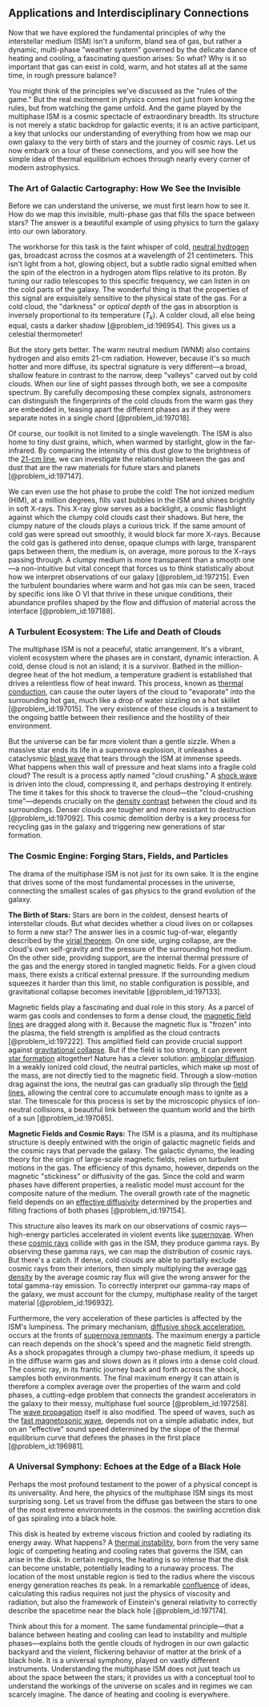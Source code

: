 ## Applications and Interdisciplinary Connections

Now that we have explored the fundamental principles of why the interstellar medium (ISM) isn't a uniform, bland sea of gas, but rather a dynamic, multi-phase "weather system" governed by the delicate dance of heating and cooling, a fascinating question arises: So what? Why is it so important that gas can exist in cold, warm, and hot states all at the same time, in rough pressure balance?

You might think of the principles we've discussed as the "rules of the game." But the real excitement in physics comes not just from knowing the rules, but from watching the game unfold. And the game played by the multiphase ISM is a cosmic spectacle of extraordinary breadth. Its structure is not merely a static backdrop for galactic events; it is an active participant, a key that unlocks our understanding of everything from how we map our own galaxy to the very birth of stars and the journey of cosmic rays. Let us now embark on a tour of these connections, and you will see how the simple idea of thermal equilibrium echoes through nearly every corner of modern astrophysics.

### The Art of Galactic Cartography: How We See the Invisible

Before we can understand the universe, we must first learn how to see it. How do we map this invisible, multi-phase gas that fills the space between stars? The answer is a beautiful example of using physics to turn the galaxy into our own laboratory.

The workhorse for this task is the faint whisper of cold, [neutral hydrogen](@article_id:173777) gas, broadcast across the cosmos at a wavelength of 21 centimeters. This isn't light from a hot, glowing object, but a subtle radio signal emitted when the spin of the electron in a hydrogen atom flips relative to its proton. By tuning our radio telescopes to this specific frequency, we can listen in on the cold parts of the galaxy. The wonderful thing is that the properties of this signal are exquisitely sensitive to the physical state of the gas. For a cold cloud, the "darkness" or *optical depth* of the gas in absorption is inversely proportional to its temperature ($T_k$). A colder cloud, all else being equal, casts a darker shadow [@problem_id:196954]. This gives us a celestial thermometer!

But the story gets better. The warm neutral medium (WNM) also contains hydrogen and also emits 21-cm radiation. However, because it's so much hotter and more diffuse, its spectral signature is very different—a broad, shallow feature in contrast to the narrow, deep "valleys" carved out by cold clouds. When our line of sight passes through both, we see a composite spectrum. By carefully decomposing these complex signals, astronomers can distinguish the fingerprints of the cold clouds from the warm gas they are embedded in, teasing apart the different phases as if they were separate notes in a single chord [@problem_id:197018].

Of course, our toolkit is not limited to a single wavelength. The ISM is also home to tiny dust grains, which, when warmed by starlight, glow in the far-infrared. By comparing the intensity of this dust glow to the brightness of the [21-cm line](@article_id:167162), we can investigate the relationship between the gas and dust that are the raw materials for future stars and planets [@problem_id:197147].

We can even use the hot phase to probe the cold! The hot ionized medium (HIM), at a million degrees, fills vast bubbles in the ISM and shines brightly in soft X-rays. This X-ray glow serves as a backlight, a cosmic flashlight against which the clumpy cold clouds cast their shadows. But here, the clumpy nature of the clouds plays a curious trick. If the same amount of cold gas were spread out smoothly, it would block far more X-rays. Because the cold gas is gathered into dense, opaque clumps with large, transparent gaps between them, the medium is, on average, more porous to the X-rays passing through. A clumpy medium is more transparent than a smooth one—a non-intuitive but vital concept that forces us to think statistically about how we interpret observations of our galaxy [@problem_id:197215]. Even the turbulent boundaries where warm and hot gas mix can be seen, traced by specific ions like O VI that thrive in these unique conditions, their abundance profiles shaped by the flow and diffusion of material across the interface [@problem_id:197188].

### A Turbulent Ecosystem: The Life and Death of Clouds

The multiphase ISM is not a peaceful, static arrangement. It's a vibrant, violent ecosystem where the phases are in constant, dynamic interaction. A cold, dense cloud is not an island; it is a survivor. Bathed in the million-degree heat of the hot medium, a temperature gradient is established that drives a relentless flow of heat inward. This process, known as [thermal conduction](@article_id:147337), can cause the outer layers of the cloud to "evaporate" into the surrounding hot gas, much like a drop of water sizzling on a hot skillet [@problem_id:197015]. The very existence of these clouds is a testament to the ongoing battle between their resilience and the hostility of their environment.

But the universe can be far more violent than a gentle sizzle. When a massive star ends its life in a supernova explosion, it unleashes a cataclysmic [blast wave](@article_id:199067) that tears through the ISM at immense speeds. What happens when this wall of pressure and heat slams into a fragile cold cloud? The result is a process aptly named "cloud crushing." A [shock wave](@article_id:261095) is driven into the cloud, compressing it, and perhaps destroying it entirely. The time it takes for this shock to traverse the cloud—the "cloud-crushing time"—depends crucially on the [density contrast](@article_id:157454) between the cloud and its surroundings. Denser clouds are tougher and more resistant to destruction [@problem_id:197092]. This cosmic demolition derby is a key process for recycling gas in the galaxy and triggering new generations of star formation.

### The Cosmic Engine: Forging Stars, Fields, and Particles

The drama of the multiphase ISM is not just for its own sake. It is the engine that drives some of the most fundamental processes in the universe, connecting the smallest scales of gas physics to the grand evolution of the galaxy.

**The Birth of Stars:** Stars are born in the coldest, densest hearts of interstellar clouds. But what decides whether a cloud lives on or collapses to form a new star? The answer lies in a cosmic tug-of-war, elegantly described by the [virial theorem](@article_id:145947). On one side, urging collapse, are the cloud's own self-gravity and the pressure of the surrounding hot medium. On the other side, providing support, are the internal thermal pressure of the gas and the energy stored in tangled magnetic fields. For a given cloud mass, there exists a critical external pressure. If the surrounding medium squeezes it harder than this limit, no stable configuration is possible, and gravitational collapse becomes inevitable [@problem_id:197133].

Magnetic fields play a fascinating and dual role in this story. As a parcel of warm gas cools and condenses to form a dense cloud, the [magnetic field lines](@article_id:267798) are dragged along with it. Because the magnetic flux is "frozen" into the plasma, the field strength is amplified as the cloud contracts [@problem_id:197222]. This amplified field can provide crucial support against [gravitational collapse](@article_id:160781). But if the field is too strong, it can prevent [star formation](@article_id:159862) altogether! Nature has a clever solution: [ambipolar diffusion](@article_id:270950). In a weakly ionized cold cloud, the neutral particles, which make up most of the mass, are not directly tied to the magnetic field. Through a slow-motion drag against the ions, the neutral gas can gradually slip through the [field lines](@article_id:171732), allowing the central core to accumulate enough mass to ignite as a star. The timescale for this process is set by the microscopic physics of ion-neutral collisions, a beautiful link between the quantum world and the birth of a sun [@problem_id:197085].

**Magnetic Fields and Cosmic Rays:** The ISM is a plasma, and its multiphase structure is deeply entwined with the origin of galactic magnetic fields and the cosmic rays that pervade the galaxy. The galactic dynamo, the leading theory for the origin of large-scale magnetic fields, relies on turbulent motions in the gas. The efficiency of this dynamo, however, depends on the magnetic "stickiness" or diffusivity of the gas. Since the cold and warm phases have different properties, a realistic model must account for the composite nature of the medium. The overall growth rate of the magnetic field depends on an [effective diffusivity](@article_id:183479) determined by the properties and filling fractions of both phases [@problem_id:197154].

This structure also leaves its mark on our observations of cosmic rays—high-energy particles accelerated in violent events like [supernovae](@article_id:161279). When these [cosmic rays](@article_id:158047) collide with gas in the ISM, they produce gamma rays. By observing these gamma rays, we can map the distribution of cosmic rays. But there's a catch. If dense, cold clouds are able to partially exclude cosmic rays from their interiors, then simply multiplying the average [gas density](@article_id:143118) by the average cosmic ray flux will give the wrong answer for the total gamma-ray emission. To correctly interpret our gamma-ray maps of the galaxy, we must account for the clumpy, multiphase reality of the target material [@problem_id:196932].

Furthermore, the very acceleration of these particles is affected by the ISM's lumpiness. The primary mechanism, [diffusive shock acceleration](@article_id:159482), occurs at the fronts of [supernova remnants](@article_id:267412). The maximum energy a particle can reach depends on the shock's speed and the magnetic field strength. As a shock propagates through a clumpy two-phase medium, it speeds up in the diffuse warm gas and slows down as it plows into a dense cold cloud. The cosmic ray, in its frantic journey back and forth across the shock, samples both environments. The final maximum energy it can attain is therefore a complex average over the properties of the warm and cold phases, a cutting-edge problem that connects the grandest accelerators in the galaxy to their messy, multiphase fuel source [@problem_id:197258]. The [wave propagation](@article_id:143569) itself is also modified. The speed of waves, such as the [fast magnetosonic wave](@article_id:185608), depends not on a simple adiabatic index, but on an "effective" sound speed determined by the slope of the thermal equilibrium curve that defines the phases in the first place [@problem_id:196981].

### A Universal Symphony: Echoes at the Edge of a Black Hole

Perhaps the most profound testament to the power of a physical concept is its universality. And here, the physics of the multiphase ISM sings its most surprising song. Let us travel from the diffuse gas between the stars to one of the most extreme environments in the cosmos: the swirling accretion disk of gas spiraling into a black hole.

This disk is heated by extreme viscous friction and cooled by radiating its energy away. What happens? A [thermal instability](@article_id:151268), born from the very same logic of competing heating and cooling rates that governs the ISM, can arise in the disk. In certain regions, the heating is so intense that the disk can become unstable, potentially leading to a runaway process. The location of the most unstable region is tied to the radius where the viscous energy generation reaches its peak. In a remarkable [confluence](@article_id:196661) of ideas, calculating this radius requires not just the physics of viscosity and radiation, but also the framework of Einstein's general relativity to correctly describe the spacetime near the black hole [@problem_id:197174].

Think about this for a moment. The same fundamental principle—that a balance between heating and cooling can lead to instability and multiple phases—explains both the gentle clouds of hydrogen in our own galactic backyard and the violent, flickering behavior of matter at the brink of a black hole. It is a universal symphony, played on vastly different instruments. Understanding the multiphase ISM does not just teach us about the space between the stars; it provides us with a conceptual tool to understand the workings of the universe on scales and in regimes we can scarcely imagine. The dance of heating and cooling is everywhere.